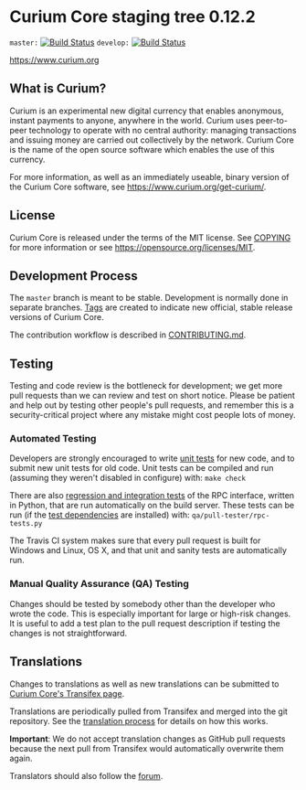 Curium Core staging tree 0.12.2
===============================

`master:` [![Build Status](https://travis-ci.org/curiumpay/curium.svg?branch=master)](https://travis-ci.org/curiumpay/curium) `develop:` [![Build Status](https://travis-ci.org/curiumpay/curium.svg?branch=develop)](https://travis-ci.org/curiumpay/curium/branches)

https://www.curium.org


What is Curium?
----------------

Curium is an experimental new digital currency that enables anonymous, instant
payments to anyone, anywhere in the world. Curium uses peer-to-peer technology
to operate with no central authority: managing transactions and issuing money
are carried out collectively by the network. Curium Core is the name of the open
source software which enables the use of this currency.

For more information, as well as an immediately useable, binary version of
the Curium Core software, see https://www.curium.org/get-curium/.


License
-------

Curium Core is released under the terms of the MIT license. See [COPYING](COPYING) for more
information or see https://opensource.org/licenses/MIT.

Development Process
-------------------

The `master` branch is meant to be stable. Development is normally done in separate branches.
[Tags](https://github.com/curiumpay/curium/tags) are created to indicate new official,
stable release versions of Curium Core.

The contribution workflow is described in [CONTRIBUTING.md](CONTRIBUTING.md).

Testing
-------

Testing and code review is the bottleneck for development; we get more pull
requests than we can review and test on short notice. Please be patient and help out by testing
other people's pull requests, and remember this is a security-critical project where any mistake might cost people
lots of money.

### Automated Testing

Developers are strongly encouraged to write [unit tests](/doc/unit-tests.md) for new code, and to
submit new unit tests for old code. Unit tests can be compiled and run
(assuming they weren't disabled in configure) with: `make check`

There are also [regression and integration tests](/qa) of the RPC interface, written
in Python, that are run automatically on the build server.
These tests can be run (if the [test dependencies](/qa) are installed) with: `qa/pull-tester/rpc-tests.py`

The Travis CI system makes sure that every pull request is built for Windows
and Linux, OS X, and that unit and sanity tests are automatically run.

### Manual Quality Assurance (QA) Testing

Changes should be tested by somebody other than the developer who wrote the
code. This is especially important for large or high-risk changes. It is useful
to add a test plan to the pull request description if testing the changes is
not straightforward.

Translations
------------

Changes to translations as well as new translations can be submitted to
[Curium Core's Transifex page](https://www.transifex.com/projects/p/curium/).

Translations are periodically pulled from Transifex and merged into the git repository. See the
[translation process](doc/translation_process.md) for details on how this works.

**Important**: We do not accept translation changes as GitHub pull requests because the next
pull from Transifex would automatically overwrite them again.

Translators should also follow the [forum](https://www.curium.org/forum/topic/curium-worldwide-collaboration.88/).
